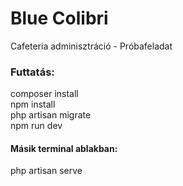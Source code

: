 # Blue Colibri

Cafeteria adminisztráció - Próbafeladat

### Futtatás:

composer install <br>
npm install <br>
php artisan migrate <br>
npm run dev <br>

#### Másik terminal ablakban:

php artisan serve
